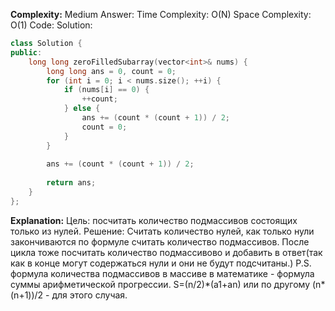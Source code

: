 **Complexity:** Medium
Answer:
	Time Complexity: O(N)
	Space Complexity: O(1)
Code:
Solution:
```cpp
class Solution {
public:
	long long zeroFilledSubarray(vector<int>& nums) {
		long long ans = 0, count = 0;
		for (int i = 0; i < nums.size(); ++i) {
			if (nums[i] == 0) {
				++count;
			} else {
				ans += (count * (count + 1)) / 2;
				count = 0;
			}
		}
		  
		ans += (count * (count + 1)) / 2;
		  
		return ans;
	}
};
```
**Explanation:**
	Цель: посчитать количество подмассивов состоящих только из нулей.
	Решение: Считать количество нулей, как только нули закончиваются по формуле считать количество подмассивов. После цикла тоже посчитать количество подмассивово и добавить в ответ(так как в конце могут содержаться нули и они не будут подсчитаны.)
	P.S. формула количества подмассивов в массиве в математике - формула суммы арифметической прогрессии. S=(n/2)\*(a1+an) или по другому (n\*(n+1))/2 - для этого случая.